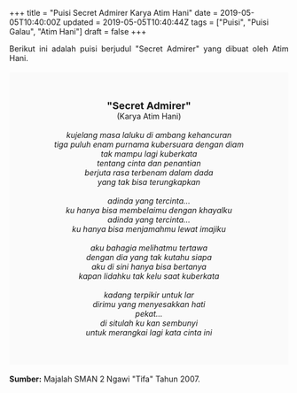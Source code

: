 +++
title = "Puisi Secret Admirer Karya Atim Hani"
date = 2019-05-05T10:40:00Z
updated = 2019-05-05T10:40:44Z
tags = ["Puisi", "Puisi Galau", "Atim Hani"]
draft = false
+++

<div dir="ltr" style="text-align: left;" trbidi="on"><div dir="ltr" style="text-align: left;" trbidi="on"><div style="text-align: justify;">Berikut ini adalah puisi berjudul "Secret Admirer" yang dibuat oleh Atim Hani.</div><br /><div style="background: #FAFAFA; font-size: 14px; height: auto; margin: 0 auto; padding: 50px; text-align: center; width: auto;"><span style="font-size: 18px;"><b>"Secret Admirer"</b></span><br />(Karya Atim Hani)<br /><br /><i>kujelang masa laluku di ambang kehancuran<br />tiga puluh enam purnama kubersuara dengan diam<br />tak mampu lagi kuberkata<br />tentang cinta dan penantian<br />berjuta rasa terbenam dalam dada<br />yang tak bisa terungkapkan<br /><br />adinda yang tercinta…<br />ku hanya bisa membelaimu dengan khayalku<br />adinda yang tercinta…<br />ku hanya bisa menjamahmu lewat imajiku<br /><br />aku bahagia melihatmu tertawa<br />dengan dia yang tak kutahu siapa<br />aku di sini hanya bisa bertanya<br />kapan lidahku tak kelu saat kuberkata<br /><br />kadang terpikir untuk lar<br />dirimu yang menyesakkan hati<br />pekat…<br />di situlah ku kan sembunyi<br />untuk merangkai lagi kata cinta ini</i> </div></div><br /><div style="text-align: justify;"><b>Sumber:</b> Majalah SMAN 2 Ngawi "Tifa" Tahun 2007.</div></div>

